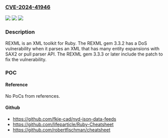 ### [CVE-2024-41946](https://cve.mitre.org/cgi-bin/cvename.cgi?name=CVE-2024-41946)
![](https://img.shields.io/static/v1?label=Product&message=rexml&color=blue)
![](https://img.shields.io/static/v1?label=Version&message=%3D%20%3C%203.3.3%20&color=brighgreen)
![](https://img.shields.io/static/v1?label=Vulnerability&message=CWE-400%3A%20Uncontrolled%20Resource%20Consumption&color=brighgreen)

### Description

REXML is an XML toolkit for Ruby. The REXML gem 3.3.2 has a DoS vulnerability when it parses an XML that has many entity expansions with SAX2 or pull parser API. The REXML gem 3.3.3 or later include the patch to fix the vulnerability.

### POC

#### Reference
No PoCs from references.

#### Github
- https://github.com/fkie-cad/nvd-json-data-feeds
- https://github.com/lifeparticle/Ruby-Cheatsheet
- https://github.com/robertfischman/cheatsheet


